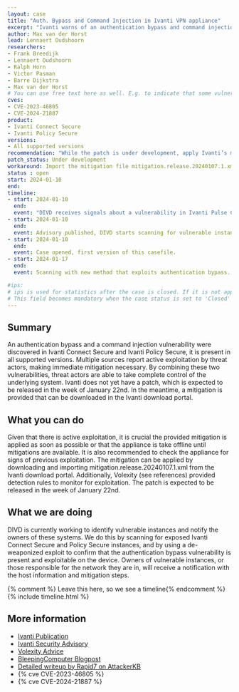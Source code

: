 ```yaml
---
layout: case  
title: "Auth. Bypass and Command Injection in Ivanti VPN appliance"
excerpt: "Ivanti warns of an authentication bypass and command injection exploited by threat actors in its Connect Secure and Policy Secure products."
author: Max van der Horst
lead: Lennaert Oudshoorn
researchers:
- Frank Breedijk
- Lennaert Oudshoorn
- Ralph Horn
- Victor Pasman
- Barre Dijkstra
- Max van der Horst
# You can use free text here as well. E.g. to indicate that some vulnerabilities don't have CVEs assigned (yet).
cves:
- CVE-2023-46805
- CVE-2024-21887
product: 
- Ivanti Connect Secure
- Ivanti Policy Secure
versions: 
- All supported versions
recommendation: "While the patch is under development, apply Ivanti’s mitigation, or take the appliance offline."
patch_status: Under development
workaround: Import the mitigation file mitigation.release.20240107.1.xml provided by Ivanti in the download portal or take the device offline.
status : open
start: 2024-01-10
end: 
timeline:
- start: 2024-01-10
  end:
  event: "DIVD receives signals about a vulnerability in Ivanti Pulse Connect and starts fingerprinting."
- start: 2024-01-10
  end:
  event: Advisory published, DIVD starts scanning for vulnerable instances. Based on lack of mitigation.
- start: 2024-01-10
  end:
  event: Case opened, first version of this casefile.
- start: 2024-01-17
  end:
  event: Scanning with new method that exploits authentication bypass.

#ips: 
# ips is used for statistics after the case is closed. If it is not applicable, you can set IPs to n/a (e.g. stolen credentials)
# This field becomes mandatory when the case status is set to 'Closed'
---
```

## Summary
 
An authentication bypass and a command injection vulnerability were discovered in Ivanti Connect Secure and Ivanti Policy Secure, it is present in all supported versions. Multiple sources report active exploitation by threat actors, making immediate mitigation necessary. By combining these two vulnerabilities, threat actors are able to take complete control of the underlying system. Ivanti does not yet have a patch, which is expected to be released in the week of January 22nd. In the meantime, a mitigation is provided that can be downloaded in the Ivanti download portal. 
 
## What you can do
Given that there is active exploitation, it is crucial the provided mitigation is applied as soon as possible or that the appliance is take offline until mitigations are available. It is also recommended to check the appliance for signs of previous exploitation. The mitigation can be applied by downloading and importing mitigation.release.20240107.1.xml from the Ivanti download portal. Additionally, Volexity (see references) provided detection rules to monitor for exploitation. The patch is expected to be released in the week of January 22nd.

## What we are doing
DIVD is currently working to identify vulnerable instances and notify the owners of these systems. We do this by scanning for exposed Ivanti Connect Secure and Policy Secure instances, and by using a de-weaponized exploit to confirm that the authentication bypass vulnerability is present and exploitable on the device. Owners of vulnerable instances, or those responsible for the network they are in, will receive a notification with the host information and mitigation steps.
 
{% comment %}  Leave this here, so we see a timeline{% endcomment %}
{% include timeline.html %}
 
 
## More information
* [Ivanti Publication](https://www.ivanti.com/blog/security-update-for-ivanti-connect-secure-and-ivanti-policy-secure-gateways)
* [Ivanti Security Advisory](https://forums.ivanti.com/s/article/KB-CVE-2023-46805-Authentication-Bypass-CVE-2024-21887-Command-Injection-for-Ivanti-Connect-Secure-and-Ivanti-Policy-Secure-Gateways?language=en_US)
* [Volexity Advice](https://www.volexity.com/blog/2024/01/10/active-exploitation-of-two-zero-day-vulnerabilities-in-ivanti-connect-secure-vpn/) 
* [BleepingComputer Blogpost](https://www.bleepingcomputer.com/news/security/ivanti-warns-of-connect-secure-zero-days-exploited-in-attacks/)
* [Detailed writeup by Rapid7 on AttackerKB](https://attackerkb.com/topics/AdUh6by52K/cve-2023-46805/rapid7-analysis)
* {% cve CVE-2023-46805 %}
* {% cve CVE-2024-21887 %}

